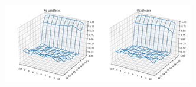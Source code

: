 ![Value function of the given policy](https://github.com/datduonguva/Sutton-And-Barto-Reinforcemenet-Learning-Solutions/blob/master/blackjack_policty_evalulation/value_function.png)
